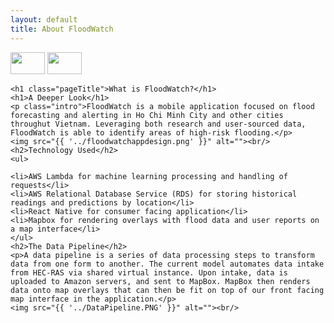 ```yaml
---
layout: default
title: About FloodWatch
---
```


<a href="https://floodwatch-home.netlify.app/about"><img src="{{ '../us.png' }}" alt="" style="width:55px;height:35px;"></a>
<a href="https://floodwatch--home-netlify-app.translate.goog/about?_x_tr_sl=auto&_x_tr_tl=vi&_x_tr_hl=en&_x_tr_pto=wapp"><img src="{{ '../vi.jpg' }}" alt="" style="width:55px;height:35px;"></a>

<div class="post">

    <h1 class="pageTitle">What is FloodWatch?</h1>
    <h1>A Deeper Look</h1>
    <p class="intro">FloodWatch is a mobile application focused on flood forecasting and alerting in Ho Chi Minh City and other cities throughut Vietnam. Leveraging both research and user-sourced data, FloodWatch is able to identify areas of high-risk flooding.</p>
    <img src="{{ '../floodwatchappdesign.png' }}" alt=""><br/>
    <h2>Technology Used</h2>
    <ul>

  	<li>AWS Lambda for machine learning processing and handling of requests</li>
  	<li>AWS Relational Database Service (RDS) for storing historical readings and predictions by location</li>
  	<li>React Native for consumer facing application</li>
	<li>Mapbox for rendering overlays with flood data and user reports on a map interface</li>
  	</ul>
    <h2>The Data Pipeline</h2>
    <p>A data pipeline is a series of data processing steps to transform data from one form to another. The current model automates data intake from HEC-RAS via shared virtual instance. Upon intake, data is uploaded to Amazon servers, and sent to MapBox. MapBox then renders data onto map overlays that can then be fit on top of our front facing map interface in the application.</p>
	<img src="{{ '../DataPipeline.PNG' }}" alt=""><br/>
</div>
